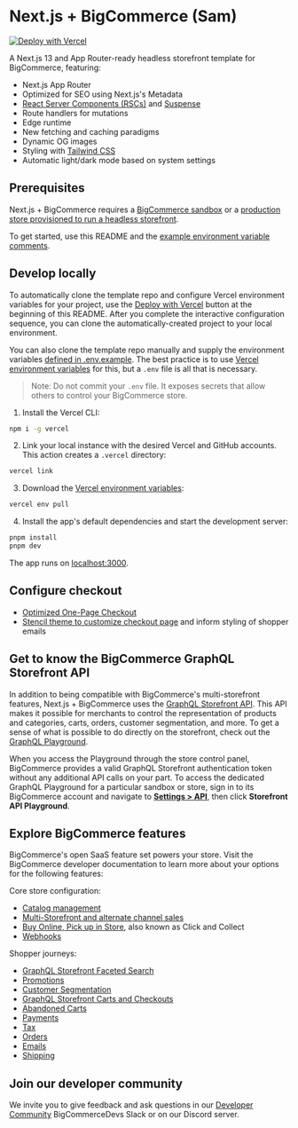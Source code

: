 # Next.js + BigCommerce (Sam)

[![Deploy with Vercel](https://vercel.com/button)](https://vercel.com/new/clone?demo-title=Next.js%20%2B%20BigCommerce&demo-description=An%20all-in-one%20starter%20kit%20for%20high-performance%20BigCommerce%20storefronts.&demo-url=https%3A%2F%2Fnext-commerce-v2.vercel.app%2F&demo-image=%2F%2Fimages.ctfassets.net%2Fe5382hct74si%2F1RzhtOHEvW7xyn9qAsdr5E%2F783c7bbd498d0f3b752637d2efa0bb6e%2FNew_Project__5_.png&project-name=Next.js%20%2B%20BigCommerce&repository-name=nextjs-commerce&repository-url=https://github.com/bigcommerce/nextjs-commerce&from=templates&env=COMPANY_NAME%2CTWITTER_CREATOR%2CTWITTER_SITE%2CSITE_NAME%2CBIGCOMMERCE_ACCESS_TOKEN%2CBIGCOMMERCE_CHANNEL_ID%2CBIGCOMMERCE_STORE_HASH%2CBIGCOMMERCE_CANONICAL_STORE_DOMAIN%2CBIGCOMMERCE_API_URL%2CBIGCOMMERCE_CDN_HOSTNAME%2CBIGCOMMERCE_CUSTOMER_IMPERSONATION_TOKEN&envDescription=These%20values%20let%20you%20connect%20to%20your%20headless%20BigCommmerce%20storefront.&envLink=https%3A%2F%2Fgithub.com%2Fbigcommerce%2Fnextjs-commerce%2Fblob%2Fmain%2F.env.example)

A Next.js 13 and App Router-ready headless storefront template for BigCommerce, featuring:

- Next.js App Router
- Optimized for SEO using Next.js's Metadata
- [React Server Components (RSCs)](https://react.dev/blog/2023/03/22/react-labs-what-we-have-been-working-on-march-2023#react-server-components) and [Suspense](https://react.dev/blog/2022/03/29/react-v18#suspense-in-data-frameworks)
- Route handlers for mutations
- Edge runtime
- New fetching and caching paradigms
- Dynamic OG images
- Styling with [Tailwind CSS](https://tailwindcss.com/)
- Automatic light/dark mode based on system settings

## Prerequisites

Next.js + BigCommerce requires a [BigCommerce sandbox](https://developer.bigcommerce.com/api-docs/partner/create-a-sandbox) or a [production store provisioned to run a headless storefront](https://www.bigcommerce.com/solutions/multi-store/).

To get started, use this README and the [example environment variable comments](.env.example).

## Develop locally

To automatically clone the template repo and configure Vercel environment variables for your project, use the [Deploy with Vercel](#) button at the beginning of this README. After you complete the interactive configuration sequence, you can clone the automatically-created project to your local environment.

You can also clone the template repo manually and supply the environment variables [defined in .env.example](.env.example). The best practice is to use [Vercel environment variables](https://vercel.com/docs/concepts/projects/environment-variables) for this, but a `.env` file is all that is necessary.

> Note: Do not commit your `.env` file. It exposes secrets that allow others to control your BigCommerce store.

1. Install the Vercel CLI:

```bash
npm i -g vercel
```

2. Link your local instance with the desired Vercel and GitHub accounts. This action creates a `.vercel` directory:

```bash
vercel link
```

3. Download the [Vercel environment variables](https://vercel.com/docs/concepts/projects/environment-variables):

```bash
vercel env pull
```

4. Install the app's default dependencies and start the development server:

```bash
pnpm install
pnpm dev
```

The app runs on [localhost:3000](http://localhost:3000/).

## Configure checkout

- [Optimized One-Page Checkout](https://developer.bigcommerce.com/stencil-docs/customizing-checkout/optimized-one-page-checkout)
- [Stencil theme to customize checkout page](https://developer.bigcommerce.com/stencil-docs/getting-started/about-stencil#stencil-cli) and inform styling of shopper emails

## Get to know the BigCommerce GraphQL Storefront API

In addition to being compatible with BigCommerce's multi-storefront features, Next.js + BigCommerce uses the [GraphQL Storefront API](https://developer.bigcommerce.com/api-docs/storefront/graphql/graphql-api-overview). This API makes it possible for merchants to control the representation of products and categories, carts, orders, customer segmentation, and more. To get a sense of what is possible to do directly on the storefront, check out the [GraphQL Playground](https://developer.bigcommerce.com/graphql-storefront/playground).

When you access the Playground through the store control panel, BigCommerce provides a valid GraphQL Storefront authentication token without any additional API calls on your part. To access the dedicated GraphQL Playground for a particular sandbox or store, sign in to its BigCommerce account and navigate to **[Settings > API](https://login.bigcommerce.com/deep-links/manage/settings-list)**, then click **Storefront API Playground**.

## Explore BigCommerce features

BigCommerce's open SaaS feature set powers your store. Visit the BigCommerce developer documentation to learn more about your options for the following features:

Core store configuration:

- [Catalog management](https://developer.bigcommerce.com/docs/rest-catalog)
- [Multi-Storefront and alternate channel sales](https://developer.bigcommerce.com/api-docs/multi-storefront/overview)
- [Buy Online, Pick up in Store](https://developer.bigcommerce.com/buy-online-pick-up-in-store/overview), also known as Click and Collect
- [Webhooks](https://developer.bigcommerce.com/docs/webhooks/overview)

Shopper journeys:

- [GraphQL Storefront Faceted Search](https://developer.bigcommerce.com/api-docs/storefront/graphql/graphql-faceted-textual-search)
- [Promotions](https://developer.bigcommerce.com/promotions/overview)
- [Customer Segmentation](https://developer.bigcommerce.com/customer-segmentation/overview)
- [GraphQL Storefront Carts and Checkouts](https://developer.bigcommerce.com/api-docs/storefront/graphql/carts-and-checkout)
- [Abandoned Carts](https://developer.bigcommerce.com/docs/rest-management/abandoned-carts)
- [Payments](https://developer.bigcommerce.com/docs/rest-payments)
- [Tax](https://developer.bigcommerce.com/docs/rest-management/tax-settings#get-tax-settings)
- [Orders](https://developer.bigcommerce.com/api-docs/storefronts/guide/orders)
- [Emails](https://developer.bigcommerce.com/docs/rest-content/email-templates)
- [Shipping](https://developer.bigcommerce.com/docs/rest-management/shipping-v2)

## Join our developer community

We invite you to give feedback and ask questions in our [Developer Community](https://developer.bigcommerce.com/community) BigCommerceDevs Slack or on our Discord server.
